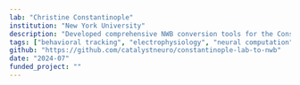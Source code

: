 ```yaml
---
lab: "Christine Constantinople"
institution: "New York University"
description: "Developed comprehensive NWB conversion tools for the Constantinople lab's diverse neuroscience datasets. The conversion pipeline handles multiple data streams including fiber photometry recordings and electrophysiology data, with support for both processed behavioral data and spike sorting. The tools include specialized extractors and interfaces for different experimental paradigms, along with extensive metadata handling through YAML configuration files."
tags: ["behavioral tracking", "electrophysiology", "neural computation", "calcium imaging"]
github: "https://github.com/catalystneuro/constantinople-lab-to-nwb"
date: "2024-07"
funded_project: ""
---
```

